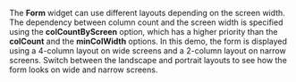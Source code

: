 The **Form** widget can use different layouts depending on&nbsp;the screen width. The dependency between column count and the screen width is&nbsp;specified using the **colCountByScreen** option, which has a&nbsp;higher priority than the **colCount** and the **minColWidth** options. In&nbsp;this demo, the form is&nbsp;displayed using a&nbsp;4-column layout on&nbsp;wide screens and a&nbsp;2-column layout on&nbsp;narrow screens. Switch between the landscape and portrait layouts to&nbsp;see how the form looks on&nbsp;wide and narrow screens.
